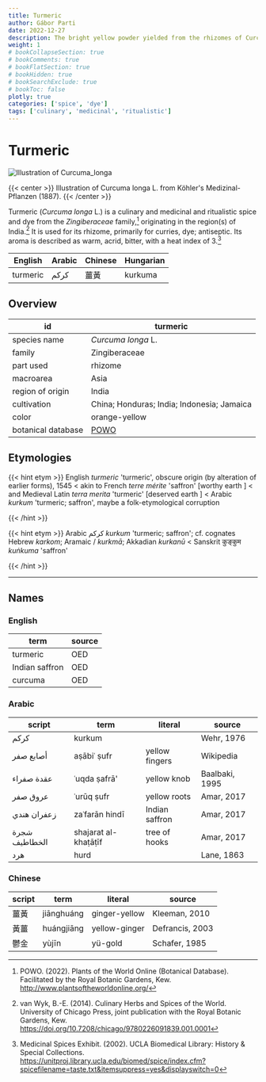 ```yaml
---
title: Turmeric
author: Gábor Parti
date: 2022-12-27
description: The bright yellow powder yielded from the rhizomes of Curcuma longa.
weight: 1
# bookCollapseSection: true
# bookComments: true
# bookFlatSection: true
# bookHidden: true
# bookSearchExclude: true
# bookToc: false
plotly: true
categories: ['spice', 'dye']
tags: ['culinary', 'medicinal', 'ritualistic']
---
```


# Turmeric

![Illustration of Curcuma_longa](/images/kohler/turmeric.png)

{{< center >}}
Illustration of Curcuma longa L. from Köhler's Medizinal-Pflanzen (1887).
{{< /center >}}

Turmeric (*Curcuma longa* L.) is a culinary and medicinal and ritualistic spice and dye from the *Zingiberaceae* family,[^powo] originating in the region(s) of India.[^van_wyk_culinary_2014] It is used for its rhizome, primarily for curries, dye; antiseptic. Its aroma is described as warm, acrid, bitter, with a heat index of 3.[^ucla_medicinal_2002]

| English|Arabic|Chinese|Hungarian|
|--------|------|-------|---------|
|turmeric| كركم |   薑黃  | kurkuma |

## Overview

|        id        |                      turmeric                     |
|------------------|---------------------------------------------------|
|   species name   |                 *Curcuma longa* L.                |
|      family      |                   Zingiberaceae                   |
|     part used    |                      rhizome                      |
|     macroarea    |                        Asia                       |
| region of origin |                       India                       |
|    cultivation   |     China; Honduras; India; Indonesia; Jamaica    |
|       color      |                   orange-yellow                   |
|botanical database|[POWO](https://powo.science.kew.org/taxon/796451-1)|

## Etymologies

{{< hint etym >}}
English *turmeric* 'turmeric', obscure origin (by alteration of earlier forms), 1545 < akin to French *terre mérite* 'saffron' [worthy earth ] < and Medieval Latin *terra merita* 'turmeric' [deserved earth ] < Arabic *kurkum* 'turmeric; saffron', maybe a folk-etymological corruption



{{< /hint >}}

{{< hint etym >}}
Arabic كركم *kurkum* 'turmeric; saffron'; cf. cognates Hebrew *karkom*; Aramaic / *kurkmā*; Akkadian *kurkanū* < Sanskrit कुङ्कुम *kuṅkuma* 'saffron'



{{< /hint >}}

***

## Names

### English

|     term     |source|
|--------------|------|
|   turmeric   |  OED |
|Indian saffron|  OED |
|    curcuma   |  OED |

### Arabic

|    script   |        term        |    literal   |    source    |
|-------------|--------------------|--------------|--------------|
|     كركم    |       kurkum       |              |  Wehr, 1976  |
|  أصابع صفر  |     aṣābiʿ ṣufr    |yellow fingers|   Wikipedia  |
|  عقدة صفراء |    ʿuqda ṣafrā'    |  yellow knob |Baalbaki, 1995|
|   عروق صفر  |     ʿurūq ṣufr     | yellow roots |  Amar, 2017  |
| زعفران هندي |   zaʿfarān hindī   |Indian saffron|  Amar, 2017  |
|شجرة الخطاطيف|shajarat al-khaṭāṭīf| tree of hooks|  Amar, 2017  |
|     هرد     |        hurd        |              |  Lane, 1863  |

### Chinese

|script|   term   |   literal   |     source    |
|------|----------|-------------|---------------|
|  薑黃  |jiānghuáng|ginger-yellow| Kleeman, 2010 |
|  黃薑  |huángjiāng|yellow-ginger|Defrancis, 2003|
|  鬱金  |   yùjīn  |   yü-gold   | Schafer, 1985 |

[^powo]: POWO. (2022). Plants of the World Online (Botanical Database). Facilitated by the Royal Botanic Gardens, Kew. http://www.plantsoftheworldonline.org/
[^van_wyk_culinary_2014]: van Wyk, B.-E. (2014). Culinary Herbs and Spices of the World. University of Chicago Press, joint publication with the Royal Botanic Gardens, Kew. https://doi.org/10.7208/chicago/9780226091839.001.0001
[^ucla_medicinal_2002]: Medicinal Spices Exhibit. (2002). UCLA Biomedical Library: History & Special Collections. https://unitproj.library.ucla.edu/biomed/spice/index.cfm?spicefilename=taste.txt&itemsuppress=yes&displayswitch=0

